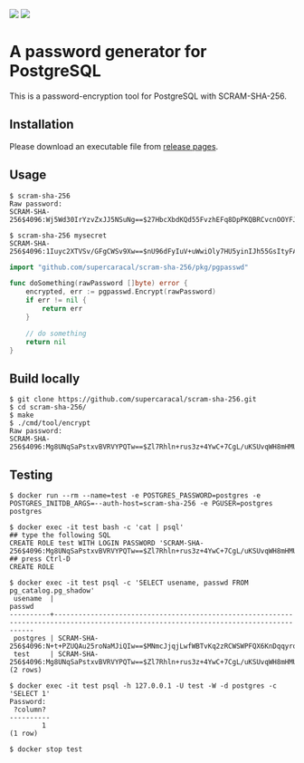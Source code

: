 ![](https://github.com/supercaracal/scram-sha-256/workflows/Test/badge.svg?branch=master)
![](https://github.com/supercaracal/scram-sha-256/workflows/Release/badge.svg)

A password generator for PostgreSQL
===============================================================================

This is a password-encryption tool for PostgreSQL with SCRAM-SHA-256.

## Installation
Please download an executable file from [release pages](https://github.com/supercaracal/scram-sha-256/releases).

## Usage
```
$ scram-sha-256
Raw password:
SCRAM-SHA-256$4096:Wj5Wd30IrYzvZxJJ5NSuNg==$27HbcXbdKQd55FvzhEFq8DpPKQBRCvcnOOYFJ07Fr7s=:CibjLDWHtzbFjhSejBWcRkRGmuB2njOC8GxDh3gSwrE=
```

```
$ scram-sha-256 mysecret
SCRAM-SHA-256$4096:1Iuyc2XTVSv/GFgCWSv9Xw==$nU96dFyIuV+uWwiOly7HU5yinIJh55GsItyFAYrU2sc=:fEC668A2ufIsGS+9WC8xqD0hHvHQBbLiDxZ8hWlwkCw=
```

```go
import "github.com/supercaracal/scram-sha-256/pkg/pgpasswd"

func doSomething(rawPassword []byte) error {
    encrypted, err := pgpasswd.Encrypt(rawPassword)
    if err != nil {
        return err
    }

    // do something
    return nil
}
```

## Build locally
```
$ git clone https://github.com/supercaracal/scram-sha-256.git
$ cd scram-sha-256/
$ make
$ ./cmd/tool/encrypt
Raw password:
SCRAM-SHA-256$4096:Mg8UNqSaPstxvBVRVYPQTw==$Zl7Rhln+rus3z+4YwC+7CgL/uKSUvqWH8mHMUizh1EI=:G9dSawW20CNLxTnZdcwHEHg9U9hG2noNEV2/t7ptq3s=
```

## Testing
```
$ docker run --rm --name=test -e POSTGRES_PASSWORD=postgres -e POSTGRES_INITDB_ARGS=--auth-host=scram-sha-256 -e PGUSER=postgres postgres
```

```
$ docker exec -it test bash -c 'cat | psql'
## type the following SQL
CREATE ROLE test WITH LOGIN PASSWORD 'SCRAM-SHA-256$4096:Mg8UNqSaPstxvBVRVYPQTw==$Zl7Rhln+rus3z+4YwC+7CgL/uKSUvqWH8mHMUizh1EI=:G9dSawW20CNLxTnZdcwHEHg9U9hG2noNEV2/t7ptq3s='
## press Ctrl-D
CREATE ROLE
```

```
$ docker exec -it test psql -c 'SELECT usename, passwd FROM pg_catalog.pg_shadow'
 usename  |                                                                passwd                                                                 
----------+---------------------------------------------------------------------------------------------------------------------------------------
 postgres | SCRAM-SHA-256$4096:N+t+PZUQAu25roNaMJiQIw==$MNmcJjqjLwfWBTvKq2zRCWSWPFQX6KnDqqyrqA1XU5g=:jL3qX7jzS4wSP1rOmEbbmLReYL98WeKukK8SfLcdpvU= 
 test     | SCRAM-SHA-256$4096:Mg8UNqSaPstxvBVRVYPQTw==$Zl7Rhln+rus3z+4YwC+7CgL/uKSUvqWH8mHMUizh1EI=:G9dSawW20CNLxTnZdcwHEHg9U9hG2noNEV2/t7ptq3s= 
(2 rows)
```

```
$ docker exec -it test psql -h 127.0.0.1 -U test -W -d postgres -c 'SELECT 1'
Password:
 ?column?
----------
        1
(1 row)
```

```
$ docker stop test
```
